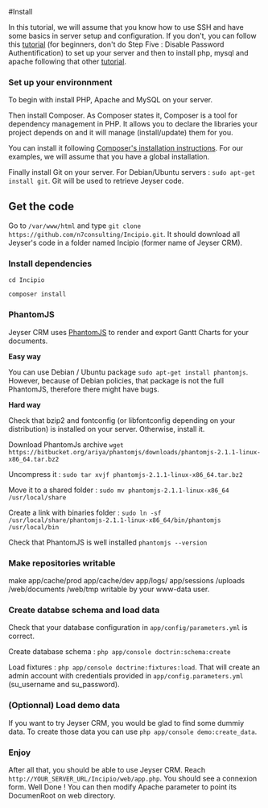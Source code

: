 #Install

In this tutorial, we will assume that you know how to use SSH and have some basics in server setup and configuration. If you don't, you can follow this [tutorial](https://www.digitalocean.com/community/tutorials/initial-server-setup-with-ubuntu-16-04)
 (for beginners, don't do Step Five : Disable Password Authentification) to set up your server and then to install php, mysql and apache following that other [tutorial](https://www.digitalocean.com/community/tutorials/how-to-install-linux-apache-mysql-php-lamp-stack-on-ubuntu-16-04).
 
 
 ### Set up your environnment
 
 To begin with install PHP, Apache and MySQL on your server.
 
 Then install Composer. As Composer states it, Composer is a tool for dependency management in PHP. It allows you to declare the libraries 
 your project depends on and it will manage (install/update) them for you.
 
 You can install it following [Composer's installation instructions](https://getcomposer.org/doc/00-intro.md#installation-linux-unix-osx). For our examples, we will assume that you have a global installation.
 
 Finally install Git on your server. For Debian/Ubuntu servers : `sudo apt-get install git`. Git will be used to retrieve Jeyser code.
 
## Get the code

Go to `/var/www/html` and type `git clone https://github.com/n7consulting/Incipio.git`. It should download all Jeyser's code in a folder named Incipio (former name of Jeyser CRM).

### Install dependencies

```
cd Incipio

composer install
```

### PhantomJS

Jeyser CRM uses [PhantomJS](http://phantomjs.org) to render and export Gantt Charts for your documents. 

**Easy way** 

You can use Debian / Ubuntu package `sudo apt-get install phantomjs`. However, because of Debian policies, that package is not the full PhantomJS, therefore there might have bugs.


**Hard way** 

Check that bzip2 and fontconfig (or libfontconfig depending on your distribution) is installed on your server. Otherwise, install it.

Download PhantomJs archive `wget https://bitbucket.org/ariya/phantomjs/downloads/phantomjs-2.1.1-linux-x86_64.tar.bz2`

Uncompress it : `sudo tar xvjf phantomjs-2.1.1-linux-x86_64.tar.bz2`

Move it to a shared folder : `sudo mv phantomjs-2.1.1-linux-x86_64 /usr/local/share`

Create a link with binaries folder : `sudo ln -sf /usr/local/share/phantomjs-2.1.1-linux-x86_64/bin/phantomjs /usr/local/bin`

Check that PhantomJS is well installed `phantomjs --version`

### Make repositories writable

make app/cache/prod app/cache/dev app/logs/ app/sessions /uploads /web/documents /web/tmp writable by your www-data user.

### Create databse schema and load data

Check that your database configuration in `app/config/parameters.yml` is correct.

Create database schema : `php app/console doctrin:schema:create`

Load fixtures : `php app/console doctrine:fixtures:load`. That will create an admin account with credentials provided in `app/config.parameters.yml` (su_username and su_password).


### (Optionnal) Load demo data

If you want to try Jeyser CRM, you would be glad to find some dummiy data. To create those data you can use `php app/console demo:create_data`.

### Enjoy

After all that, you should be able to use Jeyser CRM. Reach `http://YOUR_SERVER_URL/Incipio/web/app.php`. You should see a connexion form. Well Done ! You can then modify Apache parameter to point its DocumenRoot on web directory.
